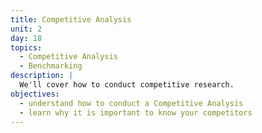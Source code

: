 ```yaml
---
title: Competitive Analysis
unit: 2
day: 18
topics:
  - Competitive Analysis
  - Benchmarking
description: |
  We'll cover how to conduct competitive research.
objectives:
  - understand how to conduct a Competitive Analysis
  - learn why it is important to know your competitors
---
```


